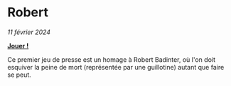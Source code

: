 Robert
======

*11 février 2024*

[**Jouer !**](https://eliemichel.github.io/JeuDePresse/001-Robert)

Ce premier jeu de presse est un homage à Robert Badinter, où l'on doit esquiver la peine de mort (représentée par une guillotine) autant que faire se peut.
